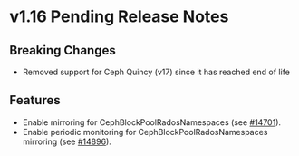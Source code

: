 # v1.16 Pending Release Notes

## Breaking Changes

- Removed support for Ceph Quincy (v17) since it has reached end of life

## Features

- Enable mirroring for CephBlockPoolRadosNamespaces (see [#14701](https://github.com/rook/rook/pull/14701)).
- Enable periodic monitoring for CephBlockPoolRadosNamespaces mirroring (see [#14896](https://github.com/rook/rook/pull/14896)).
